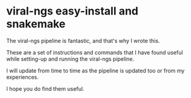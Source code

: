 # viral-ngs easy-install and snakemake

The viral-ngs pipeline is fantastic, and that's why I wrote this.

These are a set of instructions and commands that I have found useful while setting-up and running the viral-ngs pipeline.

I will update from time to time as the pipeline is updated too or from my experiences.

I hope you do find them useful.
